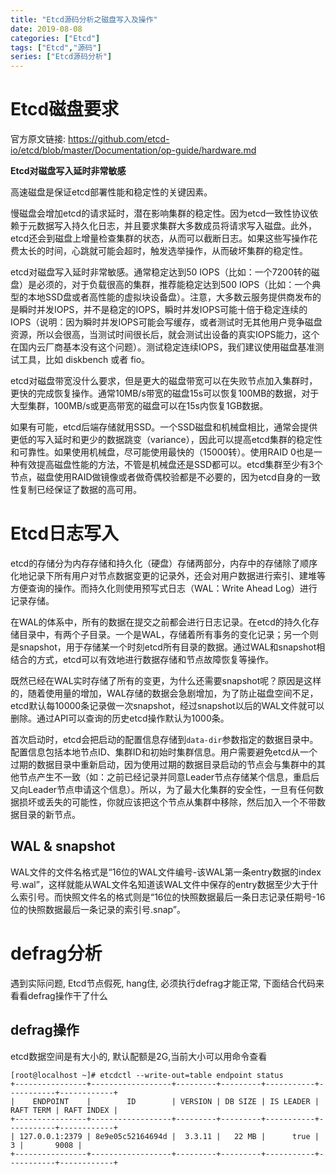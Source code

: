 ```yaml
---
title: "Etcd源码分析之磁盘写入及操作"
date: 2019-08-08
categories: ["Etcd"]
tags: ["Etcd","源码"]
series: ["Etcd源码分析"]
---
```



# Etcd磁盘要求

官方原文链接: https://github.com/etcd-io/etcd/blob/master/Documentation/op-guide/hardware.md 

**Etcd对磁盘写入延时非常敏感**

高速磁盘是保证etcd部署性能和稳定性的关键因素。  

慢磁盘会增加etcd的请求延时，潜在影响集群的稳定性。因为etcd一致性协议依赖于元数据写入持久化日志，并且要求集群大多数成员将请求写入磁盘。此外，etcd还会到磁盘上增量检查集群的状态，从而可以截断日志。如果这些写操作花费太长的时间，心跳就可能会超时，触发选举操作，从而破坏集群的稳定性。

etcd对磁盘写入延时非常敏感。通常稳定达到50 IOPS（比如：一个7200转的磁盘）是必须的，对于负载很高的集群，推荐能稳定达到500 IOPS（比如：一个典型的本地SSD盘或者高性能的虚拟块设备盘）。注意，大多数云服务提供商发布的是瞬时并发IOPS，并不是稳定的IOPS，瞬时并发IOPS可能十倍于稳定连续的IOPS（说明：因为瞬时并发IOPS可能会写缓存，或者测试时无其他用户竞争磁盘资源，所以会很高，当测试时间很长后，就会测试出设备的真实IOPS能力，这个在国内云厂商基本没有这个问题）。测试稳定连续IOPS，我们建议使用磁盘基准测试工具，比如 diskbench 或者 fio。

etcd对磁盘带宽没什么要求，但是更大的磁盘带宽可以在失败节点加入集群时，更快的完成恢复操作。通常10MB/s带宽的磁盘15s可以恢复100MB的数据，对于大型集群，100MB/s或更高带宽的磁盘可以在15s内恢复1GB数据。

如果有可能，etcd后端存储就用SSD。一个SSD磁盘和机械盘相比，通常会提供更低的写入延时和更少的数据跳变（variance），因此可以提高etcd集群的稳定性和可靠性。如果使用机械盘，尽可能使用最快的（15000转）。使用RAID 0也是一种有效提高磁盘性能的方法，不管是机械盘还是SSD都可以。etcd集群至少有3个节点，磁盘使用RAID做镜像或者做奇偶校验都是不必要的，因为etcd自身的一致性复制已经保证了数据的高可用。

# Etcd日志写入

etcd的存储分为内存存储和持久化（硬盘）存储两部分，内存中的存储除了顺序化地记录下所有用户对节点数据变更的记录外，还会对用户数据进行索引、建堆等方便查询的操作。而持久化则使用预写式日志（WAL：Write Ahead Log）进行记录存储。

在WAL的体系中，所有的数据在提交之前都会进行日志记录。在etcd的持久化存储目录中，有两个子目录。一个是WAL，存储着所有事务的变化记录；另一个则是snapshot，用于存储某一个时刻etcd所有目录的数据。通过WAL和snapshot相结合的方式，etcd可以有效地进行数据存储和节点故障恢复等操作。

既然已经在WAL实时存储了所有的变更，为什么还需要snapshot呢？原因是这样的，随着使用量的增加，WAL存储的数据会急剧增加，为了防止磁盘空间不足，etcd默认每10000条记录做一次snapshot，经过snapshot以后的WAL文件就可以删除。通过API可以查询的历史etcd操作默认为1000条。

首次启动时，etcd会把启动的配置信息存储到`data-dir`参数指定的数据目录中。配置信息包括本地节点ID、集群ID和初始时集群信息。用户需要避免etcd从一个过期的数据目录中重新启动，因为使用过期的数据目录启动的节点会与集群中的其他节点产生不一致（如：之前已经记录并同意Leader节点存储某个信息，重启后又向Leader节点申请这个信息）。所以，为了最大化集群的安全性，一旦有任何数据损坏或丢失的可能性，你就应该把这个节点从集群中移除，然后加入一个不带数据目录的新节点。

## WAL & snapshot

WAL文件的文件名格式是“16位的WAL文件编号-该WAL第一条entry数据的index号.wal”，这样就能从WAL文件名知道该WAL文件中保存的entry数据至少大于什么索引号。而快照文件名的格式则是“16位的快照数据最后一条日志记录任期号-16位的快照数据最后一条记录的索引号.snap”。


# defrag分析

遇到实际问题, Etcd节点假死, hang住, 必须执行defrag才能正常, 下面结合代码来看看defrag操作干了什么

## defrag操作

etcd数据空间是有大小的, 默认配额是2G,当前大小可以用命令查看

```
[root@localhost ~]# etcdctl --write-out=table endpoint status
+----------------+------------------+---------+---------+-----------+-----------+------------+
|    ENDPOINT    |        ID        | VERSION | DB SIZE | IS LEADER | RAFT TERM | RAFT INDEX |
+----------------+------------------+---------+---------+-----------+-----------+------------+
| 127.0.0.1:2379 | 8e9e05c52164694d |  3.3.11 |   22 MB |      true |         3 |       9008 |
+----------------+------------------+---------+---------+-----------+-----------+------------+
```



